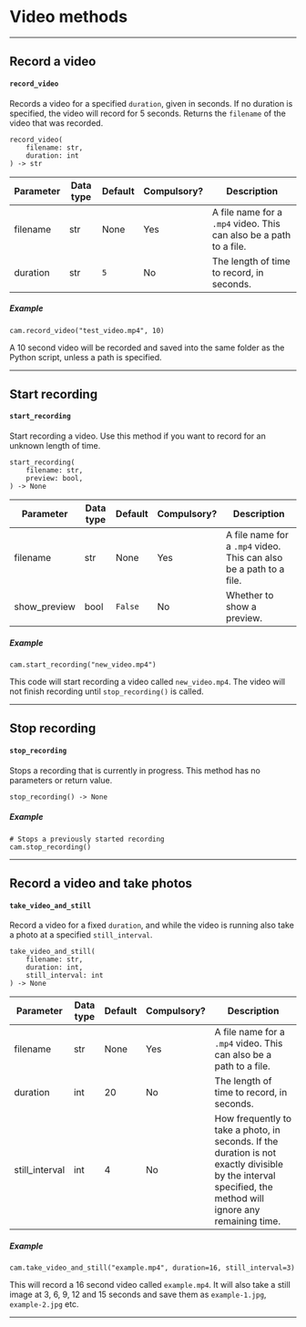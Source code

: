 # Video methods

---
## Record a video
#### `record_video`

Records a video for a specified `duration`, given in seconds. If no duration is specified, the video will record for 5 seconds. Returns the `filename` of the video that was recorded.

```
record_video(
    filename: str,
    duration: int
) -> str
```

| Parameter   | Data type    | Default  | Compulsory? | Description |
| ----------- | ------- | -------- | -------- | ----------- |
| filename    | str     | None     | Yes | A file name for a `.mp4` video. This can also be a path to a file. |
| duration    | str     | `5`       | No | The length of time to record, in seconds. |

##### Example
```
cam.record_video("test_video.mp4", 10)
```

A 10 second video will be recorded and saved into the same folder as the Python script, unless a path is specified.

---

## Start recording
#### `start_recording`

Start recording a video. Use this method if you want to record for an unknown length of time.

```
start_recording(
    filename: str,
    preview: bool,
) -> None
```

| Parameter   | Data type    | Default  | Compulsory? | Description |
| ----------- | ------- | -------- | -------- | ----------- |
| filename    | str     | None     | Yes | A file name for a `.mp4` video. This can also be a path to a file. |
| show_preview   | bool     | `False`     | No | Whether to show a preview. |




##### Example
```
cam.start_recording("new_video.mp4")
```

This code will start recording a video called `new_video.mp4`. The video will not finish recording until `stop_recording()` is called.

---

## Stop recording
#### `stop_recording`

Stops a recording that is currently in progress. This method has no parameters or return value.

```
stop_recording() -> None
```

##### Example
```
# Stops a previously started recording
cam.stop_recording()
```

---

## Record a video and take photos
#### `take_video_and_still`

Record a video for a fixed `duration`, and while the video is running also take a photo at a specified `still_interval`.

```
take_video_and_still(
    filename: str,
    duration: int,
    still_interval: int
) -> None
```

| Parameter   | Data type    | Default  | Compulsory? | Description |
| ----------- | ------- | -------- | -------- | ----------- |
| filename       | str     | None    | Yes | A file name for a `.mp4` video. This can also be a path to a file. |
| duration       | int     | 20         | No | The length of time to record, in seconds. |
| still_interval  | int  | 4  | No | How frequently to take a photo, in seconds. If the duration is not exactly divisible by the interval specified, the method will ignore any remaining time. |


##### Example
```
cam.take_video_and_still("example.mp4", duration=16, still_interval=3)
```

This will record a 16 second video called `example.mp4`. It will also take a still image at 3, 6, 9, 12 and 15 seconds and save them as `example-1.jpg`, `example-2.jpg` etc.

---